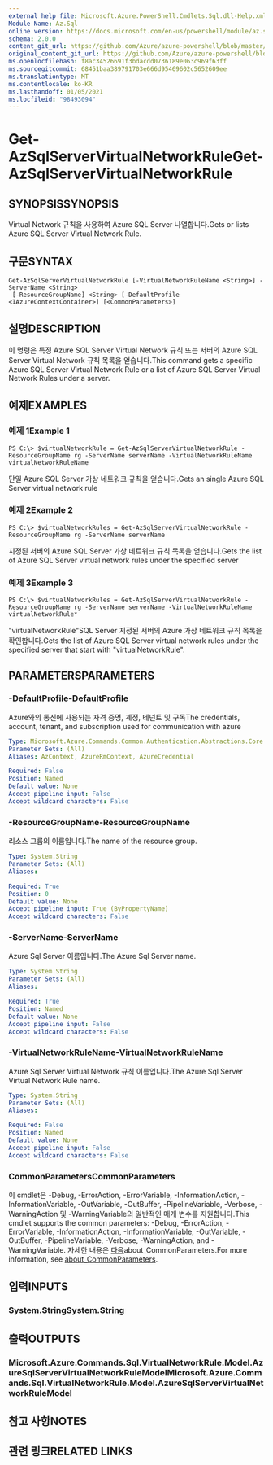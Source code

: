 ```yaml
---
external help file: Microsoft.Azure.PowerShell.Cmdlets.Sql.dll-Help.xml
Module Name: Az.Sql
online version: https://docs.microsoft.com/en-us/powershell/module/az.sql/get-azsqlservervirtualnetworkrule
schema: 2.0.0
content_git_url: https://github.com/Azure/azure-powershell/blob/master/src/Sql/Sql/help/Get-AzSqlServerVirtualNetworkRule.md
original_content_git_url: https://github.com/Azure/azure-powershell/blob/master/src/Sql/Sql/help/Get-AzSqlServerVirtualNetworkRule.md
ms.openlocfilehash: f8ac34526691f3bdacdd0736189e063c969f63ff
ms.sourcegitcommit: 68451baa389791703e666d95469602c5652609ee
ms.translationtype: MT
ms.contentlocale: ko-KR
ms.lasthandoff: 01/05/2021
ms.locfileid: "98493094"
---
```

# <span data-ttu-id="bac4a-101">Get-AzSqlServerVirtualNetworkRule</span><span class="sxs-lookup"><span data-stu-id="bac4a-101">Get-AzSqlServerVirtualNetworkRule</span></span>

## <span data-ttu-id="bac4a-102">SYNOPSIS</span><span class="sxs-lookup"><span data-stu-id="bac4a-102">SYNOPSIS</span></span>
<span data-ttu-id="bac4a-103">Virtual Network 규칙을 사용하여 Azure SQL Server 나열합니다.</span><span class="sxs-lookup"><span data-stu-id="bac4a-103">Gets or lists Azure SQL Server Virtual Network Rule.</span></span>

## <span data-ttu-id="bac4a-104">구문</span><span class="sxs-lookup"><span data-stu-id="bac4a-104">SYNTAX</span></span>

```
Get-AzSqlServerVirtualNetworkRule [-VirtualNetworkRuleName <String>] -ServerName <String>
 [-ResourceGroupName] <String> [-DefaultProfile <IAzureContextContainer>] [<CommonParameters>]
```

## <span data-ttu-id="bac4a-105">설명</span><span class="sxs-lookup"><span data-stu-id="bac4a-105">DESCRIPTION</span></span>
<span data-ttu-id="bac4a-106">이 명령은 특정 Azure SQL Server Virtual Network 규칙 또는 서버의 Azure SQL Server Virtual Network 규칙 목록을 얻습니다.</span><span class="sxs-lookup"><span data-stu-id="bac4a-106">This command gets a specific Azure SQL Server Virtual Network Rule or a list of Azure SQL Server Virtual Network Rules under a server.</span></span>

## <span data-ttu-id="bac4a-107">예제</span><span class="sxs-lookup"><span data-stu-id="bac4a-107">EXAMPLES</span></span>

### <span data-ttu-id="bac4a-108">예제 1</span><span class="sxs-lookup"><span data-stu-id="bac4a-108">Example 1</span></span>
```
PS C:\> $virtualNetworkRule = Get-AzSqlServerVirtualNetworkRule -ResourceGroupName rg -ServerName serverName -VirtualNetworkRuleName virtualNetworkRuleName
```

<span data-ttu-id="bac4a-109">단일 Azure SQL Server 가상 네트워크 규칙을 얻습니다.</span><span class="sxs-lookup"><span data-stu-id="bac4a-109">Gets an single Azure SQL Server virtual network rule</span></span>

### <span data-ttu-id="bac4a-110">예제 2</span><span class="sxs-lookup"><span data-stu-id="bac4a-110">Example 2</span></span>
```
PS C:\> $virtualNetworkRules = Get-AzSqlServerVirtualNetworkRule -ResourceGroupName rg -ServerName serverName
```

<span data-ttu-id="bac4a-111">지정된 서버의 Azure SQL Server 가상 네트워크 규칙 목록을 얻습니다.</span><span class="sxs-lookup"><span data-stu-id="bac4a-111">Gets the list of Azure SQL Server virtual network rules under the specified server</span></span>

### <span data-ttu-id="bac4a-112">예제 3</span><span class="sxs-lookup"><span data-stu-id="bac4a-112">Example 3</span></span>
```
PS C:\> $virtualNetworkRules = Get-AzSqlServerVirtualNetworkRule -ResourceGroupName rg -ServerName serverName -VirtualNetworkRuleName virtualNetworkRule*
```

<span data-ttu-id="bac4a-113">"virtualNetworkRule"SQL Server 지정된 서버의 Azure 가상 네트워크 규칙 목록을 확인합니다.</span><span class="sxs-lookup"><span data-stu-id="bac4a-113">Gets the list of Azure SQL Server virtual network rules under the specified server that start with "virtualNetworkRule".</span></span>

## <span data-ttu-id="bac4a-114">PARAMETERS</span><span class="sxs-lookup"><span data-stu-id="bac4a-114">PARAMETERS</span></span>

### <span data-ttu-id="bac4a-115">-DefaultProfile</span><span class="sxs-lookup"><span data-stu-id="bac4a-115">-DefaultProfile</span></span>
<span data-ttu-id="bac4a-116">Azure와의 통신에 사용되는 자격 증명, 계정, 테넌트 및 구독</span><span class="sxs-lookup"><span data-stu-id="bac4a-116">The credentials, account, tenant, and subscription used for communication with azure</span></span>

```yaml
Type: Microsoft.Azure.Commands.Common.Authentication.Abstractions.Core.IAzureContextContainer
Parameter Sets: (All)
Aliases: AzContext, AzureRmContext, AzureCredential

Required: False
Position: Named
Default value: None
Accept pipeline input: False
Accept wildcard characters: False
```

### <span data-ttu-id="bac4a-117">-ResourceGroupName</span><span class="sxs-lookup"><span data-stu-id="bac4a-117">-ResourceGroupName</span></span>
<span data-ttu-id="bac4a-118">리소스 그룹의 이름입니다.</span><span class="sxs-lookup"><span data-stu-id="bac4a-118">The name of the resource group.</span></span>

```yaml
Type: System.String
Parameter Sets: (All)
Aliases:

Required: True
Position: 0
Default value: None
Accept pipeline input: True (ByPropertyName)
Accept wildcard characters: False
```

### <span data-ttu-id="bac4a-119">-ServerName</span><span class="sxs-lookup"><span data-stu-id="bac4a-119">-ServerName</span></span>
<span data-ttu-id="bac4a-120">Azure Sql Server 이름입니다.</span><span class="sxs-lookup"><span data-stu-id="bac4a-120">The Azure Sql Server name.</span></span>

```yaml
Type: System.String
Parameter Sets: (All)
Aliases:

Required: True
Position: Named
Default value: None
Accept pipeline input: False
Accept wildcard characters: False
```

### <span data-ttu-id="bac4a-121">-VirtualNetworkRuleName</span><span class="sxs-lookup"><span data-stu-id="bac4a-121">-VirtualNetworkRuleName</span></span>
<span data-ttu-id="bac4a-122">Azure Sql Server Virtual Network 규칙 이름입니다.</span><span class="sxs-lookup"><span data-stu-id="bac4a-122">The Azure Sql Server Virtual Network Rule name.</span></span>

```yaml
Type: System.String
Parameter Sets: (All)
Aliases:

Required: False
Position: Named
Default value: None
Accept pipeline input: False
Accept wildcard characters: False
```

### <span data-ttu-id="bac4a-123">CommonParameters</span><span class="sxs-lookup"><span data-stu-id="bac4a-123">CommonParameters</span></span>
<span data-ttu-id="bac4a-124">이 cmdlet은 -Debug, -ErrorAction, -ErrorVariable, -InformationAction, -InformationVariable, -OutVariable, -OutBuffer, -PipelineVariable, -Verbose, -WarningAction 및 -WarningVariable의 일반적인 매개 변수를 지원합니다.</span><span class="sxs-lookup"><span data-stu-id="bac4a-124">This cmdlet supports the common parameters: -Debug, -ErrorAction, -ErrorVariable, -InformationAction, -InformationVariable, -OutVariable, -OutBuffer, -PipelineVariable, -Verbose, -WarningAction, and -WarningVariable.</span></span> <span data-ttu-id="bac4a-125">자세한 내용은 [다음](http://go.microsoft.com/fwlink/?LinkID=113216)about_CommonParameters.</span><span class="sxs-lookup"><span data-stu-id="bac4a-125">For more information, see [about_CommonParameters](http://go.microsoft.com/fwlink/?LinkID=113216).</span></span>

## <span data-ttu-id="bac4a-126">입력</span><span class="sxs-lookup"><span data-stu-id="bac4a-126">INPUTS</span></span>

### <span data-ttu-id="bac4a-127">System.String</span><span class="sxs-lookup"><span data-stu-id="bac4a-127">System.String</span></span>

## <span data-ttu-id="bac4a-128">출력</span><span class="sxs-lookup"><span data-stu-id="bac4a-128">OUTPUTS</span></span>

### <span data-ttu-id="bac4a-129">Microsoft.Azure.Commands.Sql.VirtualNetworkRule.Model.AzureSqlServerVirtualNetworkRuleModel</span><span class="sxs-lookup"><span data-stu-id="bac4a-129">Microsoft.Azure.Commands.Sql.VirtualNetworkRule.Model.AzureSqlServerVirtualNetworkRuleModel</span></span>

## <span data-ttu-id="bac4a-130">참고 사항</span><span class="sxs-lookup"><span data-stu-id="bac4a-130">NOTES</span></span>

## <span data-ttu-id="bac4a-131">관련 링크</span><span class="sxs-lookup"><span data-stu-id="bac4a-131">RELATED LINKS</span></span>
